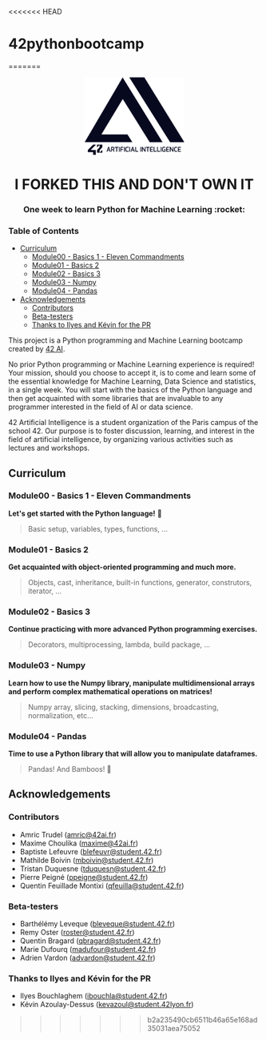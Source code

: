 <<<<<<< HEAD
# 42pythonbootcamp
=======
<p align="center">
  <img src="assets/42ai_logo.png" width="200" alt="42 AI Logo" />
</p>

<h1 align="center">
  I FORKED THIS AND DON'T OWN IT
</h1>
<h3 align="center">
  One week to learn Python for Machine Learning :rocket:
</h3>


### Table of Contents

- [Curriculum](#curriculum)
  - [Module00 - Basics 1 - Eleven Commandments](#module00---basics-1---eleven-commandments)
  - [Module01 - Basics 2](#module01---basics-2)
  - [Module02 - Basics 3](#module02---basics-3)
  - [Module03 - Numpy](#module03---numpy)
  - [Module04 - Pandas](#module04---pandas)
- [Acknowledgements](#acknowledgements)
  - [Contributors](#contributors)
  - [Beta-testers](#beta-testers)
  - [Thanks to Ilyes and Kévin for the PR](#thanks-to-ilyes-and-kévin-for-the-pr)

This project is a Python programming and Machine Learning bootcamp created by [42 AI](http://www.42ai.fr).

No prior Python programming or Machine Learning experience is required! Your mission, should you choose to accept it, is to come and learn some of the essential knowledge for Machine Learning, Data Science and statistics, in a single week. You will start with the basics of the Python language and then get acquainted with some libraries that are invaluable to any programmer interested in the field of AI or data science.

42 Artificial Intelligence is a student organization of the Paris campus of the school 42. Our purpose is to foster discussion, learning, and interest in the field of artificial intelligence, by organizing various activities such as lectures and workshops.

## Curriculum

### Module00 - Basics 1 - Eleven Commandments
**Let's get started with the Python language!** :snake:
> Basic setup, variables, types, functions, ...

### Module01 - Basics 2
**Get acquainted with object-oriented programming and much more.**
> Objects, cast, inheritance, built-in functions, generator, construtors, iterator, ...

### Module02 - Basics 3
**Continue practicing with more advanced Python programming exercises.**
> Decorators, multiprocessing, lambda, build package, ...

### Module03 - Numpy
**Learn how to use the Numpy library, manipulate multidimensional arrays and perform complex mathematical operations on matrices!**
> Numpy array, slicing, stacking, dimensions, broadcasting, normalization, etc...

### Module04 - Pandas
**Time to use a Python library that will allow you to manipulate dataframes.**
> Pandas! And Bamboos! :panda_face:

## Acknowledgements

### Contributors

* Amric Trudel (amric@42ai.fr)
* Maxime Choulika (maxime@42ai.fr)
* Baptiste Lefeuvre (blefeuvr@student.42.fr)
* Mathilde Boivin (mboivin@student.42.fr)
* Tristan Duquesne (tduquesn@student.42.fr)
* Pierre Peigné (ppeigne@student.42.fr)
* Quentin Feuillade Montixi (qfeuilla@student.42.fr)

### Beta-testers

* Barthélémy Leveque (bleveque@student.42.fr)
* Remy Oster (roster@student.42.fr)
* Quentin Bragard (qbragard@student.42.fr)
* Marie Dufourq (madufour@student.42.fr)
* Adrien Vardon (advardon@student.42.fr)

### Thanks to Ilyes and Kévin for the PR

* Ilyes Bouchlaghem (ibouchla@student.42.fr)
* Kévin Azoulay-Dessus (kevazoul@student.42lyon.fr)
>>>>>>> b2a235490cb6511b46a65e168ad35031aea75052
